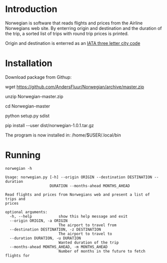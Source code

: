 Introduction
============

Norwegian is software that reads flights and prices from the Airline Norwegians web site.
By enterring origin and destination and the duration of the trip, a sorted list of trips with round trip prices is printed.

Origin and destination is enterred as an [IATA three letter city code](http://www.iata.org/publications/Pages/code-search.aspx)


Installation
============
Download package from Githup:

wget https://github.com/AndersFluur/Norwegian/archive/master.zip

unzip  Norwegian-master.zip

cd Norwegian-master

python setup.py sdist

pip install --user dist/norwegian-1.0.1.tar.gz

The program is now installed in: /home/$USER/.local/bin

Running
=======

```
norwegian -h

Usage: norwegian.py [-h] --origin ORIGIN --destination DESTINATION --duration
                    DURATION --months-ahead MONTHS_AHEAD

Read flights and prices from Norwegians web and present a list of trips and
prices

optional arguments:
  -h, --help            show this help message and exit
  --origin ORIGIN, -a ORIGIN
                        The airport to travel from
  --destination DESTINATION, -z DESTINATION
                        The airport to travel to
  --duration DURATION, -u DURATION
                        Wanted duration of the trip
  --months-ahead MONTHS_AHEAD, -m MONTHS_AHEAD
                        Number of months in the future to fetch flights for
```
